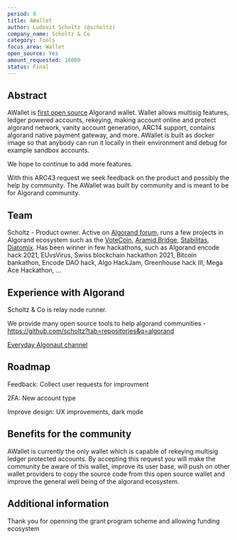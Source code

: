 ```yaml
---
period: 9
title: AWallet
author: Ludovit Scholtz (@scholtz)
company_name: Scholtz & Co
category: Tools
focus_area: Wallet
open_source: Yes
amount_requested: 10000
status: Final
---
```


## Abstract
AWallet is <a href="https://forum.algorand.org/t/algorand-wallet-open-source/3497">first open source</a> Algorand wallet. Wallet allows multisig features, ledger powered accounts, rekeying, making account online and protect algorand network, vanity account generation, ARC14 support, contains algorand native payment gateway, and more. AWallet is built as docker image so that anybody can run it locally in their environment and debug for example sandbox accounts. 

We hope to continue to add more features.

With this ARC43 request we seek feedback on the product and possibly the help by community. The AWallet was built by community and is meant to be for Algorand community.

## Team
Scholtz - Product owner. Active on <a href="https://forum.algorand.org/u/scholtz/summary">Algorand forum</a>, runs a few projects in Algorand ecosystem such as the <a href="https://www.vote-coin.com">VoteCoin</a>, <a href="https://aramid.finance">Aramid Bridge</a>, <a href="https://stabilitas.finance">Stabilitas</a>, <a href="https://www.diatomix.xyz">Diatomix</a>. Has been winner in few hackathons, such as Algorand encode hack 2021, EUvsVirus, Swiss blockchain hackathon 2021, Bitcoin bankathon, Encode DAO hack, Algo HackJam, Greenhouse hack III, Mega Ace Hackathon, ...

## Experience with Algorand
Scholtz & Co is relay node runner.

We provide many open source tools to help algorand communities - https://github.com/scholtz?tab=repositories&q=algorand

<a href="https://youtube.com/@EverydayAlgonaut">Everyday Algonaut channel</a>

## Roadmap
Feedback:
Collect user requests for improvment

2FA:
New account type

Improve design:
UX improvements, dark mode 

## Benefits for the community
AWallet is currently the only wallet which is capable of rekeying multisig ledger protected accounts. By accepting this request you will make the community be aware of this wallet, improve its user base, will push on other wallet providers to copy the source code from this open source wallet and improve the general well being of the algorand ecosystem.

## Additional information
Thank you for openning the grant program scheme and allowing funding ecosystem
